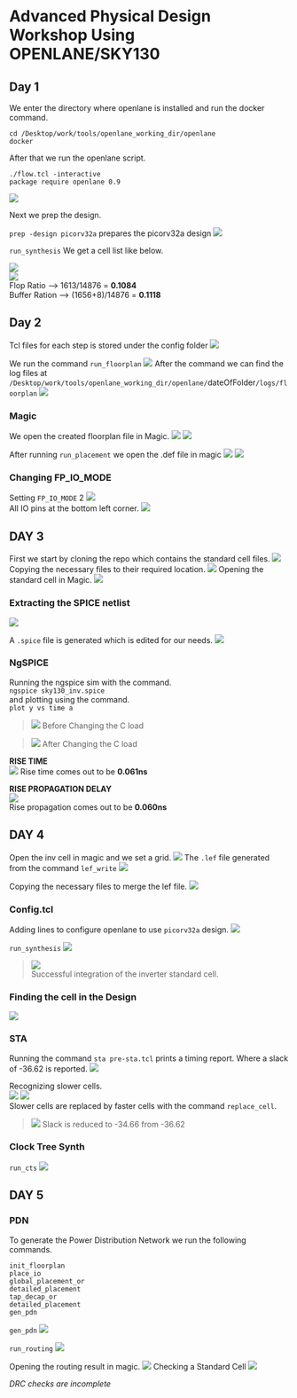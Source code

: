 # Advanced Physical Design Workshop Using OPENLANE/SKY130

## Day 1
We enter the directory where openlane is installed and run the docker command.
``` 
cd /Desktop/work/tools/openlane_working_dir/openlane
docker
```
After that we run the openlane script.
```
./flow.tcl -interactive
package require openlane 0.9
```
![](https://imgur.com/YHyJgjd.png)

Next we prep the design.

```prep -design picorv32a```
prepares the picorv32a design
![](https://imgur.com/qPDwEhD.png)

```run_synthesis```
We get a cell list like below.  

![](https://imgur.com/vxPRTo8.png)  
![](https://imgur.com/y1APzSV.png)  
Flop Ratio --> 1613/14876 = **0.1084**  
Buffer Ration --> (1656+8)/14876 = **0.1118**

## Day 2 
Tcl files for each step is stored under the config folder
![](https://imgur.com/CTYy7sq.png)

We run the command ```run_floorplan```
![](https://imgur.com/0PW4oM1.png)
After the command we can find the log files at ```/Desktop/work/tools/openlane_working_dir/openlane/```dateOfFolder```/logs/floorplan```
![](https://imgur.com/DxrJu0w.png)

### Magic
We open the created floorplan file in Magic.
![](https://imgur.com/SHo97h1.png)
![](https://imgur.com/Xo0N0D0.png)  

After running ```run_placement``` we open the .def file in magic
![](https://imgur.com/hrIyiHy.png)
![](https://imgur.com/cOWFWiX.png)

### Changing FP_IO_MODE
Setting ```FP_IO_MODE``` 2
![](https://imgur.com/BO9Jee4.png)  
All IO pins at the bottom left corner.
![](https://imgur.com/foAzuiC.png)

## DAY 3
First we start by cloning the repo which contains the standard cell files.
![](https://imgur.com/xi1365k.png)
Copying the necessary files to their required location.
![](https://imgur.com/FWvW4nn.png)
Opening the standard cell in Magic.
![](https://imgur.com/4nHmjXz.png)

### Extracting the SPICE netlist

![](https://imgur.com/q6REiNh.png)

A ```.spice``` file is generated which is edited for our needs.
![](https://imgur.com/3I1WFDK.png)

### NgSPICE
Running the ngspice sim with the command.  
```ngspice sky130_inv.spice```  
and plotting using the command.  
```plot y vs time a```  
> ![](https://imgur.com/I2VOfK4.png) Before Changing the C load

> ![](https://imgur.com/d7gfv4Y.png) After Changing the C load

**RISE TIME**  
![](https://imgur.com/UlsyHdF.png)
Rise time comes out to be **0.061ns**  
  

**RISE PROPAGATION DELAY**  
![](https://imgur.com/S9u8Jot.png)  
Rise propagation comes out to be **0.060ns**  

## DAY 4
Open the inv cell in magic and we set a grid.
![](https://imgur.com/alZmdjv.png)
The ```.lef``` file generated from the command ```lef_write```
![](https://imgur.com/MvGR66O.png)

Copying the necessary files to merge the lef file.
![](https://imgur.com/pKGkzwf.png)

### Config.tcl
Adding lines to configure openlane to use ```picorv32a``` design.
![](https://imgur.com/4ofyaYb.png)

```run_synthesis```
![](https://imgur.com/Fd8jgFA.png)

> ![](https://imgur.com/wAcwy6p.png)  
Successful integration of the inverter standard cell.  

### Finding the cell in the Design
![](https://imgur.com/GqYerq0.png)

### STA
Running the command ```sta pre-sta.tcl``` prints a timing report. Where a slack of -36.62 is reported. 
![](https://imgur.com/zWErPS2.png)

Recognizing slower cells.  
![](https://imgur.com/dVbb1bP.png)
![](https://imgur.com/2R0ddmM.png)  
Slower cells are replaced by faster cells with the command ```replace_cell```. 
> ![](https://imgur.com/lUxgN8c.png) Slack is reduced to -34.66 from -36.62

### Clock Tree Synth
```run_cts```
![](https://imgur.com/VpTFY3P.png)

## DAY 5
### PDN
To generate the Power Distribution Network we run the following commands.
```
init_floorplan
place_io
global_placement_or
detailed_placement
tap_decap_or
detailed_placement
gen_pdn
```
`gen_pdn`
![](https://imgur.com/Eqi2VNg.png)  

`run_routing`
![](https://imgur.com/5jXV9Cu.png)  

Opening the routing result in magic.
![](https://imgur.com/cF5OCXk.png)
Checking a Standard Cell
![](https://imgur.com/IITcqCD.png)

*DRC checks are incomplete*
